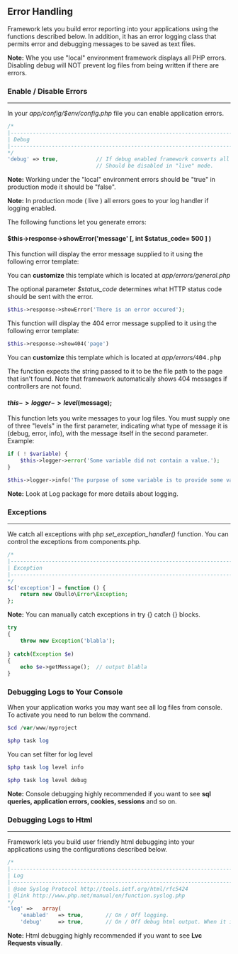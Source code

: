 
## Error Handling

Framework lets you build error reporting into your applications using the functions described below. In addition, it has an error logging class that permits error and debugging messages to be saved as text files.

**Note:** Whe you use "local" environment framework displays all PHP errors. Disabling debug will NOT prevent log files from being written if there are errors.

### Enable / Disable Errors

------

In your <dfn>app/config/$env/config.php</dfn> file you can enable application errors.

```php
/*
|--------------------------------------------------------------------------
| Debug
|--------------------------------------------------------------------------
*/
'debug' => true,            // If debug enabled framework converts all php errors to exceptions.
                            // Should be disabled in "live" mode.

```

**Note:** Working under the "local" environment errors should be "true" in production mode it should be "false".

**Note:** In production mode ( live ) all errors goes to your log handler if logging enabled.


The following functions let you generate errors:


#### $this->response->showError('message' [, int $status_code= 500 ] )

This function will display the error message supplied to it using the following error template:

You can <b>customize</b> this template which is located at <dfn>app/errors/general.php</dfn>

The optional parameter <dfn>$status_code</dfn> determines what HTTP status code should be sent with the error.

```php
$this->response->showError('There is an error occured');
```

This function will display the 404 error message supplied to it using the following error template:

```php
$this->response->show404('page')
```

You can <b>customize</b> this template which is located at <dfn>app/errors/</dfn><kbd>404.php</kbd>

The function expects the string passed to it to be the file path to the page that isn't found. Note that framework automatically shows 404 messages if controllers are not found.

#### $this->logger->level($message);

This function lets you write messages to your log files. You must supply one of three "levels" in the first parameter, indicating what type of message it is (debug, error, info), with the message itself in the second parameter. Example:

```php
if ( ! $variable) {
    $this->logger->error('Some variable did not contain a value.');
}

$this->logger->info('The purpose of some variable is to provide some value.');
```
**Note:** Look at Log package for more details about logging.

### Exceptions

------

We catch all exceptions with php <dfn>set_exception_handler()</dfn> function. You can control the exceptions from components.php.


```php
/*
|--------------------------------------------------------------------------
| Exception
|--------------------------------------------------------------------------
*/
$c['exception'] = function () {
    return new Obullo\Error\Exception;
};
```

**Note:** You can manually catch exceptions in try {} catch {} blocks.

```php
try
{
    throw new Exception('blabla');
    
} catch(Exception $e)
{
    echo $e->getMessage();  // output blabla 
}
```

### Debugging Logs to Your Console

When your application works you may want see all log files from console. To activate you need to run below the command.

```php
$cd /var/www/myproject
```

```php
$php task log
```
You can set filter for log level

```php
$php task log level info
```

```php
$php task log level debug
```

**Note:** Console debugging highly recommended if you want to see <b>sql queries, application errors, cookies, sessions</b> and so on.

### Debugging Logs to Html

------

Framework lets you build user friendly html debugging into your applications using the configurations described below.

```php
/*
|--------------------------------------------------------------------------
| Log
|--------------------------------------------------------------------------
| @see Syslog Protocol http://tools.ietf.org/html/rfc5424
| @link http://www.php.net/manual/en/function.syslog.php
*/
'log' =>   array(
    'enabled'   => true,       // On / Off logging.
    'debug'     => true,       // On / Off debug html output. When it is enabled all handlers will be disabled.
```

**Note:** Html debugging highly recommended if you want to see <b>Lvc Requests visually</b>.